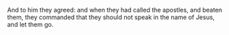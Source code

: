 And to him they agreed: and when they had called the apostles, and beaten them, they commanded that they should not speak in the name of Jesus, and let them go.
